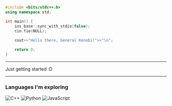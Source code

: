 

```cpp
#include <bits/stdc++.h>
using namespace std;

int main() {
    ios_base::sync_with_stdio(false);
    cin.tie(NULL);
    
    cout>>"Hello there, General Kenobi!">>"\n";

    return 0;
}
```


---

Just getting started :D 

---
### Languages I'm exploring
![C++](https://img.shields.io/badge/C%2B%2B-00599C?style=for-the-badge&logo=c%2B%2B&logoColor=white)
![Python](https://img.shields.io/badge/Python-3776AB?style=for-the-badge&logo=python&logoColor=white)
![JavaScript](https://img.shields.io/badge/JavaScript-F7DF1E?style=for-the-badge&logo=javascript&logoColor=black)



<!--
## Hello there, General Kenobi


![](https://github-readme-stats.vercel.app/api?username=azmtek&theme=great-gatsby&show_icons=true&hide_border=true&count_private=true)


#include <bits/stdc++.h>

using namespace std;

int main(){

  ios_base::sync_with_stdio(false);
  
  cin.tie(NULL);
  
  ![](https://img.shields.io/badge/C%2B%2B-00599C?style=for-the-badge&logo=c%2B%2B&logoColor=white);

}

![](https://img.shields.io/badge/Python-3776AB?style=for-the-badge&logo=python&logoColor=white) ![](https://img.shields.io/badge/JavaScript-F7DF1E?style=for-the-badge&logo=javascript&logoColor=black)  ![](https://img.shields.io/badge/HTML-239120?style=for-the-badge&logo=html5&logoColor=white)  ![](https://img.shields.io/badge/CSS-239120?&style=for-the-badge&logo=css3&logoColor=white)


![azmtek's Top Languages](https://github-readme-stats.vercel.app/api/top-langs/?username=azmtek&theme=great-gatsby&show_icons=true&hide_border=true&layout=compact)

Still learning :D
-->

<!--
**azmtek/azmtek** is a ✨ _special_ ✨ repository because its `README.md` (this file) appears on your GitHub profile.



Here are some ideas to get you started:

- 🔭 I’m currently working on ...
- 🌱 I’m currently learning competitive coding for OBI and some more!
- 👯 I’m looking to collaborate on ...
- 🤔 I’m looking for help with ...
- 💬 Ask me about ...
- 📫 How to reach me: ...
- 😄 Pronouns: ...
- ⚡ Fun fact: ...
-->
